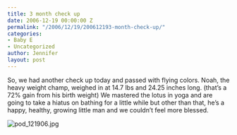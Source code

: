 ```yaml
---
title: 3 month check up
date: 2006-12-19 00:00:00 Z
permalink: "/2006/12/19/200612193-month-check-up/"
categories:
- Baby E
- Uncategorized
author: Jennifer
layout: post
---
```


So, we had another check up today and passed with flying colors. Noah, the heavy weight champ, weighed in at 14.7 lbs and 24.25 inches long. (that&#8217;s a 72% gain from his birth weight) We mastered the lotus in yoga and are going to take a hiatus on bathing for a little while but other than that, he&#8217;s a happy, healthy, growing little man and we couldn&#8217;t feel more blessed.

<img id="image89" alt="pod_121906.jpg" src="/teamelam/assets/images/3-month-check-up/1166546812000-missing.jpg" />
